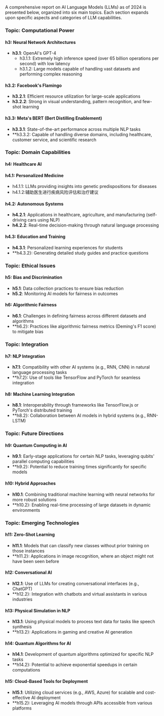 A comprehensive report on AI Language Models (LLMs) as of 2024 is presented below, organized into six main topics. Each section expands upon specific aspects and categories of LLM capabilities.

### Topic: Computational Power

#### h3: Neural Network Architectures

- **h3.1**: OpenAI's GPT-4  
  - h3.1.1: Extremely high inference speed (over 65 billion operations per second) with low latency  
  - h3.1.2: Large models capable of handling vast datasets and performing complex reasoning  

#### h3.2: Facebook's Flamingo  
- **h3.2.1**: Efficient resource utilization for large-scale applications  
- **h3.2.2**: Strong in visual understanding, pattern recognition, and few-shot learning  

#### h3.3: Meta's BERT (Bert Distilling Enablement)  
- **h3.3.1**: State-of-the-art performance across multiple NLP tasks
- **h3.3.2: Capable of handling diverse domains, including healthcare, customer service, and scientific research  

### Topic: Domain Capabilities

#### h4: Healthcare AI

#### h4.1: Personalized Medicine  
  - h4.1.1: LLMs providing insights into genetic predispositions for diseases  
  - h4.1.2:辅助医生进行疾病风险评估和治疗建议  

#### h4.2: Autonomous Systems
- **h4.2.1**: Applications in healthcare, agriculture, and manufacturing (self-driving cars using NLP)  
- **h4.2.2**: Real-time decision-making through natural language processing  

#### h4.3: Education and Training
- **h4.3.1**: Personalized learning experiences for students  
- **h4.3.2}: Generating detailed study guides and practice questions  

### Topic: Ethical Issues

#### h5: Bias and Discrimination  
- **h5.1**: Data collection practices to ensure bias reduction  
- **h5.2**: Monitoring AI models for fairness in outcomes  

#### h6: Algorithmic Fairness
- **h6.1**: Challenges in defining fairness across different datasets and algorithms  
- **h6.2}: Practices like algorithmic fairness metrics (Deming's F1 score) to mitigate bias  

### Topic: Integration

#### h7: NLP Integration
- **h7.1**: Compatibility with other AI systems (e.g., RNN, CNN) in natural language processing tasks  
- **h7.2}: Use of tools like TensorFlow and PyTorch for seamless integration  

#### h8: Machine Learning Integration
- **h8.1**: Interoperability through frameworks like TensorFlow.js or PyTorch's distributed training  
- **h8.2}: Collaboration between AI models in hybrid systems (e.g., RNN-LSTM)  

### Topic: Future Directions

#### h9: Quantum Computing in AI
- **h9.1**: Early-stage applications for certain NLP tasks, leveraging qubits' parallel computing capabilities  
- **h9.2}: Potential to reduce training times significantly for specific models  

#### h10: Hybrid Approaches
- **h10.1**: Combining traditional machine learning with neural networks for more robust solutions  
- **h10.2}: Enabling real-time processing of large datasets in dynamic environments  

### Topic: Emerging Technologies

#### h11: Zero-Shot Learning
- **h11.1**: Models that can classify new classes without prior training on those instances  
- **h11.2}: Applications in image recognition, where an object might not have been seen before  

#### h12: Conversational AI
- **h12.1**: Use of LLMs for creating conversational interfaces (e.g., ChatGPT)  
- **h12.2}: Integration with chatbots and virtual assistants in various industries  

#### h13: Physical Simulation in NLP
- **h13.1**: Using physical models to process text data for tasks like speech synthesis  
- **h13.2}: Applications in gaming and creative AI generation  

#### h14: Quantum Algorithms for AI
- **h14.1**: Development of quantum algorithms optimized for specific NLP tasks  
- **h14.2}: Potential to achieve exponential speedups in certain computations  

#### h15: Cloud-Based Tools for Deployment
- **h15.1**: Utilizing cloud services (e.g., AWS, Azure) for scalable and cost-effective AI deployment  
- **h15.2}: Leveraging AI models through APIs accessible from various platforms
